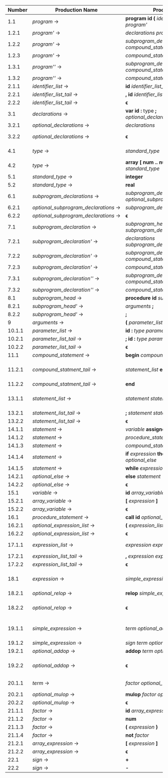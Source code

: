 | Number | Production Name                      | Production                                                            | Firsts                                           | Follows |
|--------|--------------------------------------|-----------------------------------------------------------------------|--------------------------------------------------|---------|
|  1.1   | *program* →                          | **program** **id** **(** *identifier_list* **)** **;** *program'*     | {**program**}                                    | {**$**}
|  1.2.1 | *program'* →                         | *declarations* *program''*                                            | {**var**}
|  1.2.2 | *program'* →                         | *subprogram_declarations* *compound_statement* **.**                  | {**procedure**}
|  1.2.3 | *program'* →                         | *compound_statement* **.**                                            | {**begin**}
|  1.3.1 | *program''* →                        | *subprogram_declarations* *compound_statement* **.**                  | {**procedure**}
|  1.3.2 | *program''* →                        | *compound_statement* **.**                                            | {**begin**}
|  2.1.1 | *identifier_list* →                  | **id** *identifier_list_tail*                                         | {**id**}                                         | {**)**}
|  2.2.1 | *identifier_list_tail* →             | **,** **id** *identifier_list_tail*                                   | {**,**}                                          | ↓
|  2.2.2 | *identifier_list_tail* →             | **ϵ**                                                                 | {**ϵ**} →                                        | {**)**}
|  3.1   | *declarations* →                     | **var** **id** **:** type **;** *optional_declarations*               | {**var**}                                        | {**procedure**, **begin**}
|  3.2.1 | *optional_declarations* →            | *declarations*                                                        | {**var**}                                        | ↓
|  3.2.2 | *optional_declarations* →            | **ϵ**                                                                 | {**ϵ**} →                                        | {**procedure**, **begin**}
|  4.1   | *type* →                             | *standard_type*                                                       | {**integer**, **real**}
|  4.2   | *type* →                             | **array** **[** **num** **\.\.** **num** **]** **of** *standard_type* | {**array**}
|  5.1   | *standard_type* →                    | **integer**                                                           | {**integer**}
|  5.2   | *standard_type* →                    | **real**                                                              | {**real**}
|  6.1   | *subprogram_declarations* →          | *subprogram_declaration* **;** *optional_subprogram_declarations*     | {**procedure**}                                  | {**begin**}
|  6.2.1 | *optional_subprogram_declarations* → | *subprogram_declarations*                                             | {**procedure**}                                  | ↓
|  6.2.2 | *optional_subprogram_declarations* → | **ϵ**                                                                 | {**ϵ**} →                                        | {**begin**}
|  7.1   | *subprogram_declaration* →           | *subprogram_head* *subprogram_declaration'*                           | {**procedure**}
|  7.2.1 | *subprogram_declaration'* →          | *declarations* *subprogram_declaration''*                             | {**var**}
|  7.2.2 | *subprogram_declaration'* →          | *subprogram_declarations* *compound_statement*                        | {**procedure**}
|  7.2.3 | *subprogram_declaration'* →          | *compound_statement*                                                  | {**begin**}
|  7.3.1 | *subprogram_declaration''* →         | *subprogram_declarations* *compound_statement*                        | {**procedure**}
|  7.3.2 | *subprogram_declaration''* →         | *compound_statement*                                                  | {**begin**}
|  8.1   | *subprogram_head* →                  | **procedure** **id** *subprogram_head'*                               | {**procedure**}
|  8.2.1 | *subprogram_head'* →                 | *arguments* **;**                                                     | {**(**}
|  8.2.2 | *subprogram_head'* →                 | **;**                                                                 | {**;**}
|  9     | *arguments* →                        | **(** *parameter_list* **)**                                          | {**(**}
| 10.1.1 | *parameter_list* →                   | **id** **:** *type* *parameter_list_tail*                             | {**id**}                                         | {**)**}
| 10.2.1 | *parameter_list_tail* →              | **;** **id** **:** *type* *parameter_list_tail*                       | {**;**}                                          | ↓
| 10.2.2 | *parameter_list_tail* →              | **ϵ**                                                                 | {**ϵ**} →                                        | {**)**}
| 11.1   | *compound_statement* →               | **begin** *compound_statment_tail*                                    | {**begin**}
| 11.2.1 | *compound_statment_tail* →           | *statement_list* **end**                                              | {**id**, **call**, **begin**, **if**, **while**}
| 11.2.2 | *compound_statment_tail* →           | **end**                                                               | {**end**}
| 13.1.1 | *statement_list* →                   | *statement* *statement_list_tail*                                     | {**id**, **call**, **begin**, **if**, **while**} | {**end**}
| 13.2.1 | *statement_list_tail* →              | **;** *statement* *statement_list_tail*                               | {**;**}                                          | ↓
| 13.2.2 | *statement_list_tail* →              | **ϵ**                                                                 | {**ϵ**} →                                        | {**end**}
| 14.1.1 | *statement* →                        | *variable* **assignop** *expression*                                  | {**id**}                                         | {**;**, **else**}
| 14.1.2 | *statement* →                        | *procedure_statement*                                                 | {**call**}                                       | ↑
| 14.1.3 | *statement* →                        | *compound_statement*                                                  | {**begin**}                                      | ↑
| 14.1.4 | *statement* →                        | **if** *expression* **then** *statement* *optional_else*              | {**if**}                                         | ↑
| 14.1.5 | *statement* →                        | **while** *expression* **do** *statement*                             | {**while**}                                      | ↑
| 14.2.1 | *optional_else* →                    | **else** *statement*                                                  | {**else**}                                       | ↓
| 14.2.2 | *optional_else* →                    | **ϵ**                                                                 | {**ϵ**} →                                        | {**;**, **else**}
| 15.1   | *variable* →                         | **id** *array_variable*                                               | {**id**}                                         | {**assignop**}
| 15.2.1 | *array_variable* →                   | **[** *expression* **]**                                              | {**[**}                                          | ↓
| 15.2.2 | *array_variable* →                   | **ϵ**                                                                 | {**ϵ**} →                                        | {**assignop**}
| 16.1   | *procedure_statement* →              | **call** **id** *optional_expression_list*                            | {**call**}                                       | {**;**, **else**}
| 16.2.1 | *optional_expression_list* →         | **(** *expression_list* **)**                                         | {**(**}
| 16.2.2 | *optional_expression_list* →         | **ϵ**                                                                 | {**ϵ**} →                                        | {**;**, **else**}
| 17.1.1 | *expression_list* →                  | *expression* *expression_list_tail*                                   | {**id**, **num**, **(**, **not**, **+**, **-**}  | {**)**}
| 17.2.1 | *expression_list_tail* →             | **,** *expression* *expression_list_tail*                             | {**,**}                                          | ↓
| 17.2.2 | *expression_list_tail* →             | **ϵ**                                                                 | {**ϵ**} →                                        | {**)**}
| 18.1   | *expression* →                       | *simple_expression* *optional_relop*                                  | {**id**, **num**, **(**, **not**, **+**, **-**}  | {**;**, **else**, **then**, **do**, **]**, **)**, **,**}
| 18.2.1 | *optional_relop* →                   | **relop** *simple_expression*                                         | {**relop**}
| 18.2.2 | *optional_relop* →                   | **ϵ**                                                                 | {**ϵ**} →                                        | {**;**, **else**, **then**, **do**, **]**, **)**, **,**}
| 19.1.1 | *simple_expression* →                | *term* *optional_addop*                                               | {**id**, **num**, **(**, **not**}                | {**;**, **else**, **then**, **do**, **]**, **)**, **,**, **relop**}
| 19.1.2 | *simple_expression* →                | *sign* *term* *optional_addop*                                        | {**+**, **-**}                                   | ↑
| 19.2.1 | *optional_addop* →                   | **addop** *term* *optional_addop*                                     | {**addop**}                                      | ↓
| 19.2.2 | *optional_addop* →                   | **ϵ**                                                                 | {**ϵ**} →                                        | {**;**, **else**, **then**, **do**, **]**, **)**, **,**, **relop**}
| 20.1.1 | *term* →                             | *factor* *optional_mulop*                                             | {**id**, **num**, **(**, **not**}                | {**addop**}
| 20.2.1 | *optional_mulop* →                   | **mulop** *factor* *optional_mulop*                                   | {**mulop**}                                      | ↓
| 20.2.2 | *optional_mulop* →                   | **ϵ**                                                                 | {**ϵ**} →                                        | {**addop**}
| 21.1.1 | *factor* →                           | **id** *array_expression*                                             | {**id**}                                         | {**mulop**}
| 21.1.2 | *factor* →                           | **num**                                                               | {**num**}                                        | ↑
| 21.1.3 | *factor* →                           | **(** *expression* **)**                                              | {**(**}                                          | ↑
| 21.1.4 | *factor* →                           | **not** *factor*                                                      | {**not**}                                        | ↑
| 21.2.1 | *array_expression* →                 | **[** *expression* **]**                                              | {**[** }                                         | ↓
| 21.2.2 | *array_expression* →                 | **ϵ**                                                                 | {**ϵ**} →                                        | {**mulop**}
| 22.1   | *sign* →                             | **+**                                                                 | {**+**}
| 22.2   | *sign* →                             | **-**                                                                 | {**-**}
